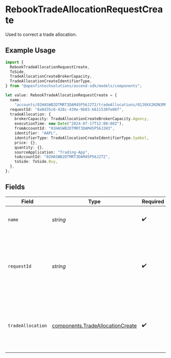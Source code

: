 # RebookTradeAllocationRequestCreate

Used to correct a trade allocation.

## Example Usage

```typescript
import {
  RebookTradeAllocationRequestCreate,
  ToSide,
  TradeAllocationCreateBrokerCapacity,
  TradeAllocationCreateIdentifierType,
} from "@apexfintechsolutions/ascend-sdk/models/components";

let value: RebookTradeAllocationRequestCreate = {
  name:
    "accounts/02HASWB2DTMRT3DAM45P56J2T2/tradeAllocations/01J0XX2KDN3M9QKFKRE2HYSCQM",
  requestId: "8a0d35c0-428c-439e-9b03-b611530fe06f",
  tradeAllocation: {
    brokerCapacity: TradeAllocationCreateBrokerCapacity.Agency,
    executionTime: new Date("2024-07-17T12:00:00Z"),
    fromAccountId: "01HASWB2DTMRT3DAM45P56J2H3",
    identifier: "AAPL",
    identifierType: TradeAllocationCreateIdentifierType.Symbol,
    price: {},
    quantity: {},
    sourceApplication: "Trading-App",
    toAccountId: "02HASWB2DTMRT3DAM45P56J2T2",
    toSide: ToSide.Buy,
  },
};
```

## Fields

| Field                                                                                                                       | Type                                                                                                                        | Required                                                                                                                    | Description                                                                                                                 | Example                                                                                                                     |
| --------------------------------------------------------------------------------------------------------------------------- | --------------------------------------------------------------------------------------------------------------------------- | --------------------------------------------------------------------------------------------------------------------------- | --------------------------------------------------------------------------------------------------------------------------- | --------------------------------------------------------------------------------------------------------------------------- |
| `name`                                                                                                                      | *string*                                                                                                                    | :heavy_check_mark:                                                                                                          | The name of the original trade allocation to rebook.                                                                        | accounts/02HASWB2DTMRT3DAM45P56J2T2/tradeAllocations/01J0XX2KDN3M9QKFKRE2HYSCQM                                             |
| `requestId`                                                                                                                 | *string*                                                                                                                    | :heavy_check_mark:                                                                                                          | A globally unique UUID that is specific to the request. This id is used to prevent duplicate requests from being processed. | 8a0d35c0-428c-439e-9b03-b611530fe06f                                                                                        |
| `tradeAllocation`                                                                                                           | [components.TradeAllocationCreate](../../models/components/tradeallocationcreate.md)                                        | :heavy_check_mark:                                                                                                          | A TradeAllocation represents the movement of positions between two ascend accounts.                                         |                                                                                                                             |